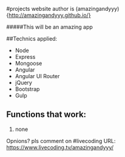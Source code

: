 #projects website
author is (amazingandyyy){http://amazingandyyy.github.io/}

#####This will be an amazing app

##Technics applied:
- Node
- Express
- Mongoose
- Angular
- Angular UI Router
- jQuery
- Bootstrap
- Gulp

## Functions that work:
1. none

Opnions? pls comment on
#livecoding URL: https://www.livecoding.tv/amazingandyyy/
